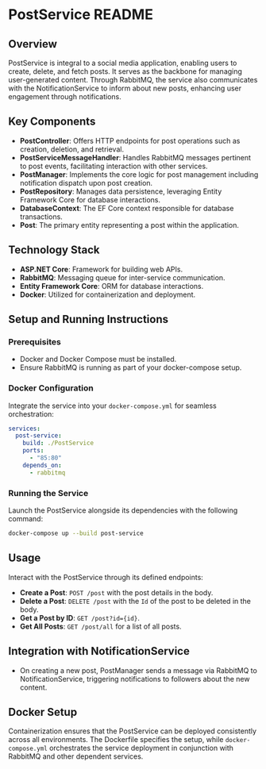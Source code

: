 # PostService README

## Overview
PostService is integral to a social media application, enabling users to create, delete, and fetch posts. It serves as the backbone for managing user-generated content. Through RabbitMQ, the service also communicates with the NotificationService to inform about new posts, enhancing user engagement through notifications.

## Key Components
- **PostController**: Offers HTTP endpoints for post operations such as creation, deletion, and retrieval.
- **PostServiceMessageHandler**: Handles RabbitMQ messages pertinent to post events, facilitating interaction with other services.
- **PostManager**: Implements the core logic for post management including notification dispatch upon post creation.
- **PostRepository**: Manages data persistence, leveraging Entity Framework Core for database interactions.
- **DatabaseContext**: The EF Core context responsible for database transactions.
- **Post**: The primary entity representing a post within the application.

## Technology Stack
- **ASP.NET Core**: Framework for building web APIs.
- **RabbitMQ**: Messaging queue for inter-service communication.
- **Entity Framework Core**: ORM for database interactions.
- **Docker**: Utilized for containerization and deployment.

## Setup and Running Instructions

### Prerequisites
- Docker and Docker Compose must be installed.
- Ensure RabbitMQ is running as part of your docker-compose setup.

### Docker Configuration
Integrate the service into your `docker-compose.yml` for seamless orchestration:

```yaml
services:
  post-service:
    build: ./PostService
    ports:
      - "85:80"
    depends_on:
      - rabbitmq
```

### Running the Service
Launch the PostService alongside its dependencies with the following command:

```sh
docker-compose up --build post-service
```

## Usage
Interact with the PostService through its defined endpoints:

- **Create a Post**: `POST /post` with the post details in the body.
- **Delete a Post**: `DELETE /post` with the `Id` of the post to be deleted in the body.
- **Get a Post by ID**: `GET /post?id={id}`.
- **Get All Posts**: `GET /post/all` for a list of all posts.

## Integration with NotificationService
- On creating a new post, PostManager sends a message via RabbitMQ to NotificationService, triggering notifications to followers about the new content.

## Docker Setup
Containerization ensures that the PostService can be deployed consistently across all environments. The Dockerfile specifies the setup, while `docker-compose.yml` orchestrates the service deployment in conjunction with RabbitMQ and other dependent services.
